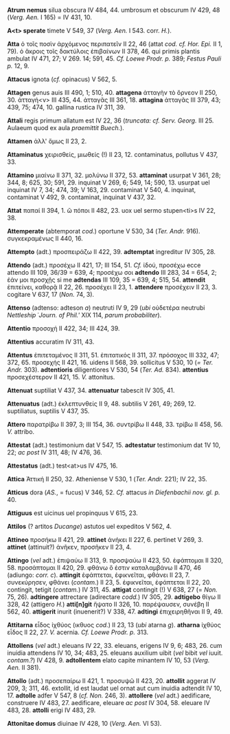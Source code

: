 **Atrum nemus** silua obscura IV 484, 44. umbrosum et obscurum IV 429,
48 (*Verg. Aen.* I 165) = IV 431, 10.

**A\<t\> sperate** timete V 549, 37 (*Verg. Aen.* I 543. corr.
*H.*).

**Atta** ὁ τοῖς ποσὶν ἀρχόμενος περιπατεῖν II 22, 46 (attat *cod. cf.
Hor. Epi.* II 1, 79). ὁ ἄκροις τοῖς δακτύλοις ἐπιβαίνων II 378, 46. qui
primis plantis ambulat IV 471, 27; V 269. 14; 591, 45. *Cf. Loewe Prodr.
p.* 389; *Festus Pauli p.* 12, 9.

**Attacus** ignota (*cf.* opinacus) V 562, 5.

**Attagen** genus auis III 490, 1; 510, 40. **attagena** ἀτταγὴν τὸ
ὄρνεον II 250, 30. ἀτταγή\<ν\> III 435, 44. ἀτταγᾶς III 361, 18.
**attagina** ἀτταγᾶς III 379, 43; 439, 75; 474, 10. gallina rustica IV
311, 39.

**Attali** regis primum allatum est IV 22, 36 (*truncata: cf. Serv.
Georg.* III 25. Aulaeum quod ex aula *praemittit Buech.*).

**Attamen** ἀλλ' ὅμως II 23, 2.

**Attaminatus** χειρισθείς, μιωθείς (!) II 23, 12. contaminatus,
pollutus V 437, 33.

**Attamino** μιαίνω II 371, 32. μολύνω II 372, 53. **attaminat** usurpat
V 361, 28; 344, 8; 625, 30; 591, 29. inquinat V 269, 6; 549, 14; 590,
13. usurpat uel inquinat IV 7, 34; 474, 39; V 163, 29. contaminat V 540,
4. inquinat, contaminat V 492, 9. contaminat, inquinat V 437, 32.

**Attat** παπαί II 394, 1. ὢ πόποι II 482, 23. uox uel sermo
stupen\<ti\>s IV 22, 38.

**Attemperate** (abtemporat *cod.*) oportune V 530, 34 (*Ter. Andr.*
916). συγκεκραμένως II 440, 16.

**Attempto** (adt.) προσπειράζω II 422, 39. **adtemptat** ingreditur IV
305, 28.

**Attendo** (adt.) προσέχω II 421, 17; III 154, 51. *Cf.* ἰδού, προσέχω
ecce attendo III 109, 36/39 = 639, 4; προσέχω σοι **adtendo** III 283,
34 = 654, 2; ἐάν μοι προσχῇς si me **adtendas** III 109, 35 = 639, 4;
515, 54. **attendit** ἐπιτείνει, καθορᾷ II 22, 26. προσέχει II 23, 1.
**attendere** προσέχειν II 23, 3. cogitare V 637, 17 (*Non.* 74, 3).

**Attenso** (adtenso: adteson *a*) neutruti IV 9, 29 (*ubi* οὐδετέρα
neutrubi *Nettleship* ῾*Journ. of Phil.'* XIX 114, *parum
probabiliter*).

**Attentio** προσοχή II 422, 34; III 424, 39.

**Attentius** accuratim IV 311, 43.

**Attentus** ἐπιτεταμένος II 311, 51. ἐπιτατικός II 311, 37. πρόσοχος
III 332, 47; 372, 65. προσεχής II 421, 16. uidens II 568, 39. sollicitus
V 530, 10 (*= Ter. Andr.* 303). **adtentioris** diligentiores V 530, 54
(*Ter. Ad.* 834). **attentius** προσεχέστερον II 421, 15. *V.*
attonitus.

**Attenuat** suptiliat V 437, 34. **attenuatur** tabescit IV 305, 41.

**Attenuatus** (adt.) ἐκλεπτυνθείς II 9, 48. subtilis V 261, 49; 269,
12. suptiliatus, suptilis V 437, 35.

**Attero** παρατρίβω II 397, 3; III 154, 36. συντρίβω II 448, 33. τρίβω
II 458, 56. *V.* attribo.

**Attestat** (adt.) testimonium dat V 547, 15. **adtestatur**
testimonium dat 1V 10, 22; *ac post* IV 311, 48; IV 476, 36.

**Attestatus** (adt.) test\<at\>us IV 475, 16.

**Attica** Ἀττική II 250, 32. Atheniense V 530, 1 (*Ter. Andr.* 221);
IV 22, 35.

**Atticus** dora (*AS.*, = fucus) V 346, 52. *Cf.* attacus *in
Diefenbachii nov. gl. p.* 40.

**Attiguus** est uicinus uel propinquus V 615, 23.

**Attilos** (? artitos *Ducange*) astutos uel expeditos V 562, 4.

**Attineo** προσήκω II 421, 29. **attinet** ἀνήκει II 227, 6. pertinet V
269, 3. **attinet** (attinuit?) ἀνῆκεν, προσῆκεν II 23, 4.

**Attingo** (*vel* adt.) ἐπιψαύω II 313, 9. προσψαύω II 423, 50.
ἐφάπτομαι II 320, 58. προσάπτομαι II 420, 29. φθάνω ὅ ἐστιν καταλαμβάνω
II 470, 46 (adiungo: *corr. c*). **attingit** ἐφάπτεται, ἐφικνεῖται,
φθάνει II 23, 7. συνεκύρησεν, φθάνει (*contam.*) II 23, 5. ἐφικνεῖται,
ἐφάπτεται II 22, 20. contingit, tetigit (*contam.*) IV 311, 45.
**attigat** contingit (!) V 638, 27 (= *Non.* 75, 26). **adtingere**
attrectare (adirectare *codd.*) IV 305, 29. **adtigebo** θίγω II 328, 42
(attigero *H.*) **atti[n]git** ἥψατο II 326, 10. παρέψαυσεν, συνέβη II
562, 40. **attigerit** inurit (inuenerit?) V 338, 47. **adtingi**
ἐπιχειρηθῆναι II 9, 49.

**Attitarna** εἶδος ἰχθύος (ικθυος *cod.*) II 23, 13 (*ubi* atarna *g*).
**atharna** ἰχθύος εἶδος II 22, 27. *V.* acernia. *Cf. Loewe Prodr. p.*
313.

**Attollens** (*vel* adt.) eleuans IV 22, 33. eleuans, erigens IV 9, 6;
483, 26. cum inuidia attendens IV 10, 34; 483, 25. eleuans auxilium
uibit (*vel* bibit *vel* iuuit. *contam.?*) IV 428, 9. **adtollentem**
elato capite minantem IV 10, 53 (*Verg. Aen.* II 381).

**Attollo** (adt.) προσεπαίρω II 421, 1. προσυψῶ II 423, 20.
**attollit** aggerat IV 209, 3; 311, 46. extollit, id est laudat uel
ornat aut cum inuidia adtendit IV 10, 17. **adtolle** adfer V 547, 8
(*cf. Non.* 246, 3). **attollere** (*vel* adt.) aedificare, construere
IV 483, 27. aedificare, eleuare *ac post* IV 304, 58. eleuare IV 483,
28. **attolli** erigi IV 483, 29.

**Attonitae domus** diuinae IV 428, 10 (*Verg. Aen.* VI 53).
